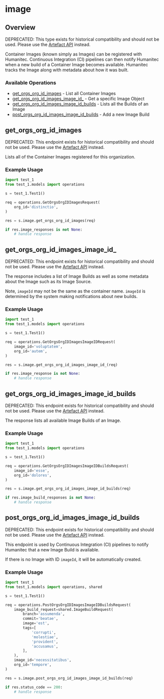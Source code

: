 # image

## Overview

DEPRECATED: This type exists for historical compatibility and should not be used. Please use the [Artefact API](https://api-docs.humanitec.com/#tag/Artefact) instead.

Container Images (known simply as Images) can be registered with Humanitec. Continuous Integration (CI) pipelines can then notify Humanitec when a new build of a Container Image becomes available. Humanitec tracks the Image along with metadata about how it was built.
<SchemaDefinition schemaRef="#/components/schemas/ImageRequest" />


### Available Operations

* [get_orgs_org_id_images](#get_orgs_org_id_images) - List all Container Images
* [get_orgs_org_id_images_image_id_](#get_orgs_org_id_images_image_id_) - Get a specific Image Object
* [get_orgs_org_id_images_image_id_builds](#get_orgs_org_id_images_image_id_builds) - Lists all the Builds of an Image
* [post_orgs_org_id_images_image_id_builds](#post_orgs_org_id_images_image_id_builds) - Add a new Image Build

## get_orgs_org_id_images

DEPRECATED: This endpoint exists for historical compatibility and should not be used. Please use the [Artefact API](https://api-docs.humanitec.com/#tag/Artefact) instead.

Lists all of the Container Images registered for this organization.

### Example Usage

```python
import test_1
from test_1.models import operations

s = test_1.Test1()

req = operations.GetOrgsOrgIDImagesRequest(
    org_id='distinctio',
)

res = s.image.get_orgs_org_id_images(req)

if res.image_responses is not None:
    # handle response
```

## get_orgs_org_id_images_image_id_

DEPRECATED: This endpoint exists for historical compatibility and should not be used. Please use the [Artefact API](https://api-docs.humanitec.com/#tag/Artefact) instead.

The response includes a list of Image Builds as well as some metadata about the Image such as its Image Source.

Note, `imageId` may not be the same as the container name. `imageId` is determined by the system making notifications about new builds.

### Example Usage

```python
import test_1
from test_1.models import operations

s = test_1.Test1()

req = operations.GetOrgsOrgIDImagesImageIDRequest(
    image_id='voluptatem',
    org_id='autem',
)

res = s.image.get_orgs_org_id_images_image_id_(req)

if res.image_response is not None:
    # handle response
```

## get_orgs_org_id_images_image_id_builds

DEPRECATED: This endpoint exists for historical compatibility and should not be used. Please use the [Artefact API](https://api-docs.humanitec.com/#tag/Artefact) instead.

The response lists all available Image Builds of an Image.

### Example Usage

```python
import test_1
from test_1.models import operations

s = test_1.Test1()

req = operations.GetOrgsOrgIDImagesImageIDBuildsRequest(
    image_id='esse',
    org_id='dolores',
)

res = s.image.get_orgs_org_id_images_image_id_builds(req)

if res.image_build_responses is not None:
    # handle response
```

## post_orgs_org_id_images_image_id_builds

DEPRECATED: This endpoint exists for historical compatibility and should not be used. Please use the [Artefact API](https://api-docs.humanitec.com/#tag/Artefact) instead.

This endpoint is used by Continuous Integration (CI) pipelines to notify Humanitec that a new Image Build is available.

If there is no Image with ID `imageId`, it will be automatically created.

### Example Usage

```python
import test_1
from test_1.models import operations, shared

s = test_1.Test1()

req = operations.PostOrgsOrgIDImagesImageIDBuildsRequest(
    image_build_request=shared.ImageBuildRequest(
        branch='assumenda',
        commit='beatae',
        image='est',
        tags=[
            'corrupti',
            'molestiae',
            'provident',
            'accusamus',
        ],
    ),
    image_id='necessitatibus',
    org_id='tempore',
)

res = s.image.post_orgs_org_id_images_image_id_builds(req)

if res.status_code == 200:
    # handle response
```
